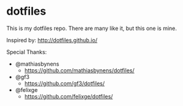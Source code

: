 dotfiles
========

This is my dotfiles repo. There are many like it, but this one is mine. 

Inspired by: http://dotfiles.github.io/

Special Thanks:

 - @mathiasbynens
    - https://github.com/mathiasbynens/dotfiles/
 - @gf3
    - https://github.com/gf3/dotfiles/
 - @felixge
    - https://github.com/felixge/dotfiles/
